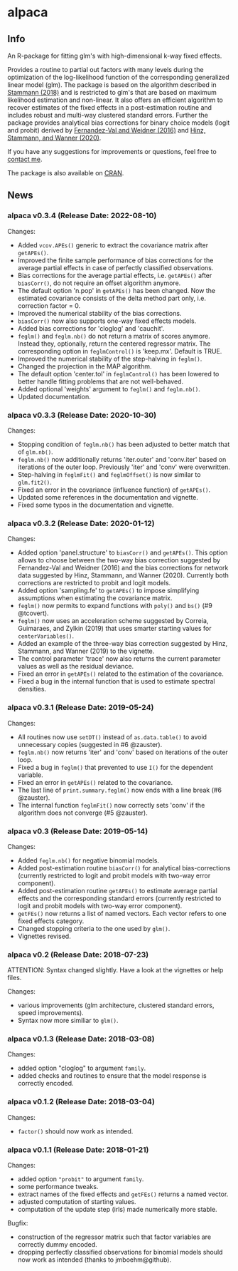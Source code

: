 # alpaca

## Info
An R-package for fitting glm's with high-dimensional k-way fixed effects.

Provides a routine to partial out factors with many levels during the optimization of the log-likelihood function of the corresponding generalized linear model (glm). The package is based on the algorithm described in [Stammann (2018)](https://arxiv.org/abs/1707.01815) and is restricted to glm's that are based on maximum likelihood estimation and non-linear. It also offers an efficient algorithm to recover estimates of the fixed effects in a post-estimation routine and includes robust and multi-way clustered standard errors. Further the package provides analytical bias corrections for binary choice models (logit and probit) derived by [Fernandez-Val and Weidner (2016)](https://www.sciencedirect.com/science/article/pii/S0304407615002997) and [Hinz, Stammann, and Wanner (2020)](https://arxiv.org/pdf/2004.12655.pdf).

If you have any suggestions for improvements or questions, feel free to [contact me](mailto:amrei.stammann@rub.de).

The package is also available on [CRAN](https://cran.r-project.org/package=alpaca).

## News

### alpaca v0.3.4 (Release Date: 2022-08-10)

Changes:

* Added `vcov.APEs()` generic to extract the covariance matrix after `getAPEs()`.
* Improved the finite sample performance of bias corrections for the average partial effects in case of perfectly classified observations.
* Bias corrections for the average partial effects, i.e. `getAPEs()` after `biasCorr()`, do not require an offset algorithm anymore.
* The default option 'n.pop' in `getAPEs()` has been changed. Now the estimated covariance consists of the delta method part only, i.e. correction factor = 0.
* Improved the numerical stability of the bias corrections.
* `biasCorr()` now also supports one-way fixed effects models.
* Added bias corrections for 'cloglog' and 'cauchit'.
* `feglm()` and `feglm.nb()` do not return a matrix of scores anymore. Instead they, optionally, return the centered regressor matrix. The corresponding option in `feglmControl()` is 'keep.mx'. Default is TRUE.
* Improved the numerical stability of the step-halving in `feglm()`.
* Changed the projection in the MAP algorithm.
* The default option 'center.tol' in `feglmControl()` has been lowered to better handle fitting problems that are not well-behaved.
* Added optional 'weights' argument to `feglm()` and `feglm.nb()`.
* Updated documentation.

### alpaca v0.3.3 (Release Date: 2020-10-30)

Changes:

* Stopping condition of `feglm.nb()` has been adjusted to better match that of `glm.nb()`.
* `feglm.nb()` now additionally returns 'iter.outer' and 'conv.iter' based on iterations of the outer loop. Previously 'iter' and 'conv' were overwritten.
* Step-halving in `feglmFit()` and `feglmOffset()` is now similar to `glm.fit2()`.
* Fixed an error in the covariance (influence function) of `getAPEs()`.
* Updated some references in the documentation and vignette.
* Fixed some typos in the documentation and vignette.

### alpaca v0.3.2 (Release Date: 2020-01-12)

Changes:

* Added option 'panel.structure' to `biasCorr()` and `getAPEs()`. This option allows to choose between the two-way bias correction suggested by Fernandez-Val and Weidner (2016) and the bias corrections for network data suggested by Hinz, Stammann, and Wanner (2020). Currently both corrections are restricted to probit and logit models.
* Added option 'sampling.fe' to `getAPEs()` to impose simplifying assumptions when estimating the covariance matrix.
* `feglm()` now permits to expand functions with `poly()` and `bs()` (#9 @tcovert).
* `feglm()` now uses an acceleration scheme suggested by Correia, Guimaraes, and Zylkin (2019) that uses smarter starting values for `centerVariables()`.
* Added an example of the three-way bias correction suggested by Hinz, Stammann, and Wanner (2019) to the vignette.
* The control parameter 'trace' now also returns the current parameter values as well as the residual deviance.
* Fixed an error in `getAPEs()` related to the estimation of the covariance.
* Fixed a bug in the internal function that is used to estimate spectral densities.

### alpaca v0.3.1 (Release Date: 2019-05-24)

Changes:

* All routines now use `setDT()` instead of `as.data.table()` to avoid unnecessary copies (suggested in #6 @zauster).
* `feglm.nb()` now returns 'iter' and 'conv' based on iterations of the outer loop.
* Fixed a bug in `feglm()` that prevented to use `I()` for the dependent variable.
* Fixed an error in `getAPEs()` related to the covariance.
* The last line of `print.summary.feglm()` now ends with a line break (#6 @zauster).
* The internal function `feglmFit()` now correctly sets 'conv' if the algorithm does not converge (#5 @zauster).

### alpaca v0.3 (Release Date: 2019-05-14)

Changes:

* Added `feglm.nb()` for negative binomial models.
* Added post-estimation routine `biasCorr()` for analytical bias-corrections (currently restricted to logit and probit models with two-way error component).
* Added post-estimation routine `getAPEs()` to estimate average partial effects and the corresponding standard errors (currently restricted to logit and probit models with two-way error component).
* `getFEs()` now returns a list of named vectors. Each vector refers to one fixed effects category.
* Changed stopping criteria to the one used by `glm()`.
* Vignettes revised.

### alpaca v0.2 (Release Date: 2018-07-23)

ATTENTION: Syntax changed slightly. Have a look at the vignettes or help files.

Changes:

* various improvements (glm architecture, clustered standard errors, speed improvements).
* Syntax now more similiar to `glm()`.

### alpaca v0.1.3 (Release Date: 2018-03-08)

Changes:

* added option "cloglog" to argument `family`.
* added checks and routines to ensure that the model response is correctly encoded.

### alpaca v0.1.2 (Release Date: 2018-03-04)

Changes:

* `factor()` should now work as intended.

### alpaca v0.1.1 (Release Date: 2018-01-21)

Changes:

* added option `"probit"` to argument `family`.
* some performance tweaks.
* extract names of the fixed effects and `getFEs()` returns a named vector.
* adjusted computation of starting values.
* computation of the update step (irls) made numerically more stable.


Bugfix:

* construction of the regressor matrix such that factor variables are correctly dummy encoded.
* dropping perfectly classified observations for binomial models should now work as intended (thanks to jmboehm@github).
